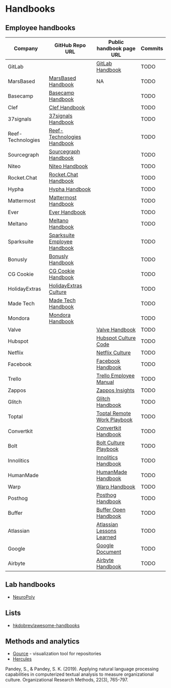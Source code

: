 # Handbooks

## Employee handbooks

| Company           | GitHub Repo URL                                                                 | Public handbook page URL                                                                                                 | Commits |
|-------------------|---------------------------------------------------------------------------------|--------------------------------------------------------------------------------------------------------------------------| ------- |
| GitLab            |                                                                                 | [GitLab Handbook](https://handbook.gitlab.com/)                                                                          | TODO    |
| MarsBased         | [MarsBased Handbook](https://github.com/MarsBased/handbook)                     | NA                                                                                                                       | TODO    |
| Basecamp          | [Basecamp Handbook](https://github.com/basecamp/handbook)                       |                                                                                                                          | TODO    |
| Clef              | [Clef Handbook](https://github.com/clef/handbook)                               |                                                                                                                          | TODO    |
| 37signals         | [37signals Handbook](https://github.com/basecamp/handbook)                      |                                                                                                                          | TODO    |
| Reef-Technologies | [Reef-Technologies Handbook](https://github.com/reef-technologies/handbook)     |                                                                                                                          | TODO    |
| Sourcegraph       | [Sourcegraph Handbook](https://github.com/sourcegraph/handbook)                 |                                                                                                                          | TODO    |
| Niteo             | [Niteo Handbook](https://github.com/teamniteo/handbook)                         |                                                                                                                          | TODO    |
| Rocket.Chat       | [Rocket.Chat Handbook](https://github.com/RocketChat/handbook)                  |                                                                                                                          | TODO    |
| Hypha             | [Hypha Handbook](https://github.com/hyphacoop/handbook)                         |                                                                                                                          | TODO    |
| Mattermost        | [Mattermost Handbook](https://github.com/mattermost/mattermost-handbook)        |                                                                                                                          | TODO    |
| Ever              | [Ever Handbook](https://github.com/ever-co/handbook)                            |                                                                                                                          | TODO    |
| Meltano           | [Meltano Handbook](https://github.com/meltano/handbook)                         |                                                                                                                          | TODO    |
| Sparksuite        | [Sparksuite Employee Handbook](https://github.com/sparksuite/employee-handbook) |                                                                                                                          | TODO    |
| Bonusly           | [Bonusly Handbook](https://github.com/bonusly/un-handbook)                      |                                                                                                                          | TODO    |
| CG Cookie         | [CG Cookie Handbook](https://github.com/CGCookie/handbook)                      |                                                                                                                          | TODO    |
| HolidayExtras     | [HolidayExtras Culture](https://github.com/holidayextras/culture)               |                                                                                                                          | TODO    |
| Made Tech         | [Made Tech Handbook](https://github.com/madetech/handbook)                      |                                                                                                                          | TODO    |
| Mondora           | [Mondora Handbook](https://github.com/mondora/handbook)                         |                                                                                                                          | TODO    |
| Valve             |                                                                                 | [Valve Handbook](https://assets.sbnation.com/assets/1074301/Valve_Handbook_LowRes.pdf)                                   | TODO    |
| Hubspot           |                                                                                 | [Hubspot Culture Code](https://de.slideshare.net/slideshow/the-hubspot-culture-code-creating-a-company-we-love/17415022) | TODO    |
| Netflix           |                                                                                 | [Netflix Culture](https://igormroz.com/documents/netflix_culture.pdf)                                                    | TODO    |
| Facebook          |                                                                                 | [Facebook Handbook](https://airows.com/creative/a-look-inside-the-beautiful-handbook-facebook-gives-all-new-employees)   | TODO    |
| Trello            |                                                                                 | [Trello Employee Manual](https://trello.com/b/HbTEX5hb/employee-manual)                                                  | TODO    |
| Zappos            |                                                                                 | [Zappos Insights](https://www.zappos.com/c/zappos-insights)                                                              | TODO    |
| Glitch            |                                                                                 | [Glitch Handbook](https://handbook.glitch.me/)                                                                           | TODO    |
| Toptal            |                                                                                 | [Toptal Remote Work Playbook](https://www.toptal.com/remote-work-playbook)                                               | TODO    |
| Convertkit        |                                                                                 | [Convertkit Handbook](https://convertkit.com/handbook)                                                                   | TODO    |
| Bolt              |                                                                                 | [Bolt Culture Playbook](https://conscious.org/bolts-conscious-culture-culture-playbook/)                                 | TODO    |
| Innolitics        |                                                                                 | [Innolitics Handbook](https://innolitics.com/about/handbook/)                                                            | TODO    |
| HumanMade         |                                                                                 | [HumanMade Handbook](https://handbook.hmn.md/)                                                                           | TODO    |
| Warp              |                                                                                 | [Warp Handbook](https://warpdev.notion.site/Public-Warp-How-We-Work-b872d41a1da743fca18220a731aeba48)                    | TODO    |
| Posthog           |                                                                                 | [Posthog Handbook](https://posthog.com/handbook)                                                                         | TODO    |
| Buffer            |                                                                                 | [Buffer Open Handbook](https://buffer.com/open)                                                                          | TODO    |
| Atlassian         |                                                                                 | [Atlassian Lessons Learned](https://atlassianblog.wpengine.com/wp-content/uploads/2024/01/lessonslearned.pdf)            | TODO    |
| Google            |                                                                                 | [Google Document](https://docs.google.com/document/d/1MiDUOqiY8UHUxbHqe9sVa8rezFplnl1b2HBxAZGKGh8/edit)                  | TODO    |
| Airbyte           |                                                                                 | [Airbyte Handbook](https://handbook.airbyte.com/)                                                                        | TODO    |


## Lab handbooks

- [NeuroPoly](https://neuro.polymtl.ca/README.html)

## Lists

- [hkdobrev/awesome-handbooks](https://github.com/hkdobrev/awesome-handbooks)

## Methods and analytics

- [Gource](https://github.com/acaudwell/Gource) - visualization tool for repositories
- [Hercules](https://github.com/src-d/hercules)

Pandey, S., & Pandey, S. K. (2019). Applying natural language processing capabilities in computerized textual analysis to measure organizational culture. Organizational Research Methods, 22(3), 765-797.
